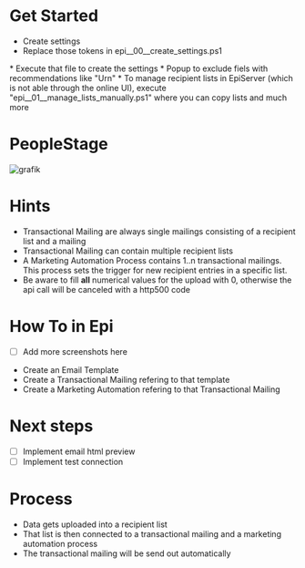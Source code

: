 

# Get Started

* Create settings
* Replace those tokens in epi__00__create_settings.ps1
<mandantid>
<apiuser>
* Execute that file to create the settings
* Popup to exclude fiels with recommendations like "Urn"
* To manage recipient lists in EpiServer (which is not able through the online UI), execute "epi__01__manage_lists_manually.ps1" where you can copy lists and much more

# PeopleStage
![grafik](https://user-images.githubusercontent.com/14135678/73559886-d9795700-444d-11ea-8b42-2f2d26a09799.png)


# Hints

* Transactional Mailing are always single mailings consisting of a recipient list and a mailing
* Transactional Mailing can contain multiple recipient lists
* A Marketing Automation Process contains 1..n transactional mailings. This process sets the trigger for new recipient entries in a specific list.
* Be aware to fill **all** numerical values for the upload with 0, otherwise the api call will be canceled with a http500 code

# How To in Epi

* [ ] Add more screenshots here
* Create an Email Template
* Create a Transactional Mailing refering to that template
* Create a Marketing Automation refering to that Transactional Mailing

# Next steps

* [ ] Implement email html preview
* [ ] Implement test connection

# Process

* Data gets uploaded into a recipient list
* That list is then connected to a transactional mailing and a marketing automation process
* The transactional mailing will be send out automatically
